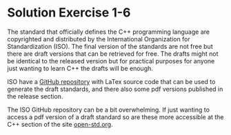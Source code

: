 # Solution Exercise 1-6

The standard that officially defines the C++ programming language are copyrighted and distributed by the International Organization for Standardization (ISO). The final version of the standards are not free but there are draft versions that can be retrieved for free. The drafts might not be identical to the released version but for practical purposes for anyone just wanting to learn C++ the drafts will be enough.

ISO have a [GitHub repository](https://github.com/cplusplus) with LaTex source code that can be used to generate the draft standards, and there also some pdf versions published in the release section.

The ISO GitHub repository can be a bit overwhelming. If just wanting to access a pdf version of a draft standard so are these more accessible at the C++ section of the site [open-std.org](https://www.open-std.org/JTC1/SC22/WG21/docs/standards#14882).
